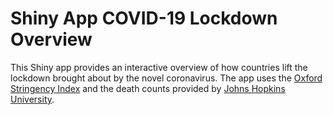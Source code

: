 # Shiny App COVID-19 Lockdown Overview

This Shiny app provides an interactive overview of how countries lift the lockdown brought about by the novel coronavirus. The app uses the [Oxford Stringency Index](https://covidtracker.bsg.ox.ac.uk/about-api) and the death counts provided by [Johns Hopkins University](https://github.com/CSSEGISandData/COVID-19).